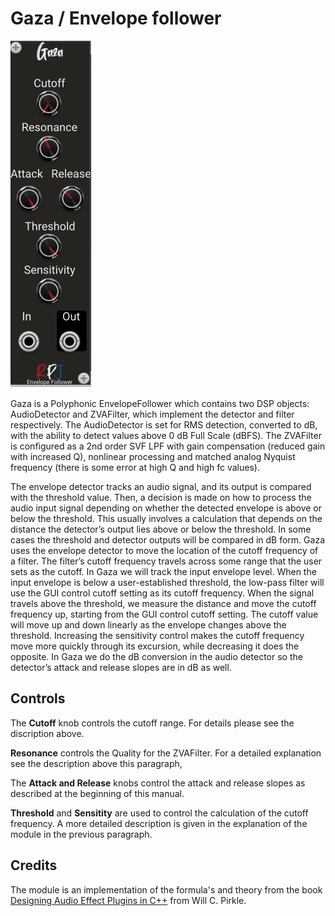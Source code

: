 # Gaza / Envelope follower <a name="gaza"></a>
![gaza image](./gaza.png)

Gaza is a Polyphonic EnvelopeFollower which contains two DSP objects: AudioDetector and ZVAFilter, which  implement the detector and filter respectively. The AudioDetector is set for RMS detection, converted  to dB, with the ability to detect values above 0 dB Full Scale (dBFS). The ZVAFilter is configured as a 2nd order SVF LPF with gain compensation (reduced gain with increased Q), nonlinear processing and matched analog Nyquist frequency (there is some error at high Q  and high fc values). 

The envelope detector tracks an audio signal, and its output is compared with the threshold value. Then, a decision is made on how to process the audio input signal depending on whether the detected envelope is above or below the threshold. This usually involves a calculation that depends on the distance the detector’s output lies above or below the threshold. In some cases the threshold and detector outputs will be compared in dB form. Gaza uses the envelope detector to move the location of the cutoff frequency of a filter. The filter’s cutoff frequency travels across some range that the user sets as the cutoff. In Gaza we will track the input envelope level. When the input envelope is below a user-established threshold, the low-pass filter will use the GUI control cutoff setting as its cutoff frequency. When the signal travels above the threshold, we measure the distance and move the cutoff frequency up, starting from the GUI control cutoff setting. The cutoff value will move up and down linearly as the envelope changes above the threshold. Increasing the sensitivity control makes the cutoff frequency move more  quickly through its excursion, while decreasing it does the opposite. In Gaza we do the dB conversion in the audio detector so the detector’s attack and release slopes are in dB as well.

## Controls
The **Cutoff** knob controls the cutoff range. For details please see the discription above.

**Resonance** controls the Quality for the ZVAFilter. For a detailed explanation see the description above this paragraph,

The **Attack and Release** knobs control the attack and release slopes as described at the beginning of this manual.

**Threshold** and **Sensitity** are used to control the calculation of the cutoff frequency. A more detailed description is given in the explanation of the module in the previous paragraph.

## Credits
The module is an implementation of the formula's and theory from the book [Designing Audio Effect Plugins in C++](https://www.amazon.co.uk/Designing-Software-Synthesizer-Plugins-Audio/dp/0367510464) from Will C. Pirkle.
